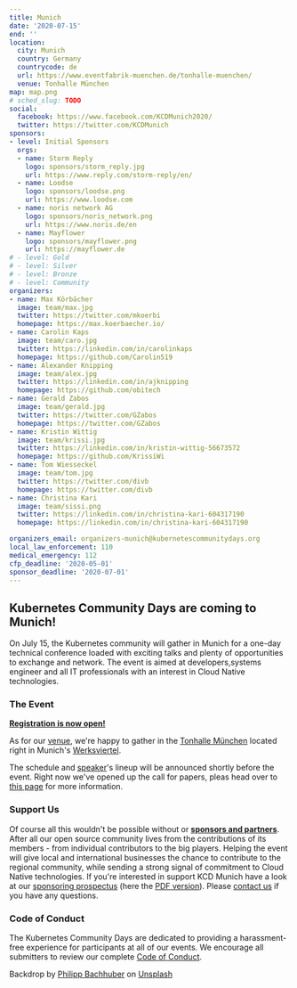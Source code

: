 ```yaml
---
title: Munich
date: '2020-07-15'
end: ''
location:
  city: Munich
  country: Germany
  countrycode: de
  url: https://www.eventfabrik-muenchen.de/tonhalle-muenchen/
  venue: Tonhalle München
map: map.png
# sched_slug: TODO
social:
  facebook: https://www.facebook.com/KCDMunich2020/
  twitter: https://twitter.com/KCDMunich
sponsors:
- level: Initial Sponsors
  orgs:
  - name: Storm Reply
    logo: sponsors/storm_reply.jpg
    url: https://www.reply.com/storm-reply/en/
  - name: Loodse
    logo: sponsors/loodse.png
    url: https://www.loodse.com
  - name: noris network AG
    logo: sponsors/noris_network.png
    url: https://www.noris.de/en
  - name: Mayflower
    logo: sponsors/mayflower.png
    url: https://mayflower.de
# - level: Gold
# - level: Silver
# - level: Bronze
# - level: Community
organizers:
- name: Max Körbächer
  image: team/max.jpg
  twitter: https://twitter.com/mkoerbi
  homepage: https://max.koerbaecher.io/
- name: Carolin Kaps
  image: team/caro.jpg
  twitter: https://linkedin.com/in/carolinkaps
  homepage: https://github.com/Carolin519
- name: Alexander Knipping
  image: team/alex.jpg
  twitter: https://linkedin.com/in/ajknipping
  homepage: https://github.com/obitech
- name: Gerald Zabos
  image: team/gerald.jpg
  twitter: https://twitter.com/GZabos
  homepage: https://twitter.com/GZabos
- name: Kristin Wittig
  image: team/krissi.jpg
  twitter: https://linkedin.com/in/kristin-wittig-56673572
  homepage: https://github.com/KrissiWi
- name: Tom Wiesseckel
  image: team/tom.jpg
  twitter: https://twitter.com/divb
  homepage: https://twitter.com/divb
- name: Christina Kari
  image: team/sissi.png
  twitter: https://linkedin.com/in/christina-kari-604317190
  homepage: https://linkedin.com/in/christina-kari-604317190

organizers_email: organizers-munich@kubernetescommunitydays.org
local_law_enforcement: 110
medical_emergency: 112
cfp_deadline: '2020-05-01'
sponsor_deadline: '2020-07-01'
---
```


## **Kubernetes Community Days** are coming to Munich!

On July 15, the Kubernetes community will gather in Munich for a one-day technical conference loaded with exciting talks and plenty of opportunities to exchange and network. The event is aimed at developers,systems engineer and all IT professionals with an interest in Cloud Native technologies.

### The Event

**[Registration is now open!](https://www.eventbrite.de/e/kubernetes-community-days-munich-2020-tickets-93879631505)**

As for our [venue](venue), we're happy to gather in the [Tonhalle München](https://www.eventfabrik-muenchen.de/tonhalle-muenchen/) located right in Munich's [Werksviertel](https://werksviertel.de/?page_id=410&lang=en).

The schedule and [speaker](speakers)'s lineup will be announced shortly before the event. Right now we've opened up the call for papers, pleas head over to [this page](cfp) for more information.

### Support Us

Of course all this wouldn't be possible without or **[sponsors and partners](sponsor)**. After all our open source community lives from the contributions of its members - from individual contributors to the big players. Helping the event will give local and international businesses the chance to contribute to the regional community, while sending a strong signal of commitment to Cloud Native technologies. If you're interested in support KCD Munich have a look at our [sponsoring prospectus](sponsor) (here the [PDF version](/img/2020-munich/sponsoring_prospectus.pdf)). Please [contact us](contact) if you have any questions.

### Code of Conduct

The Kubernetes Community Days are dedicated to providing a  harassment-free experience for participants at all of our events. We encourage all submitters to review our complete [Code of Conduct](/code-of-conduct).

Backdrop by [Philipp Bachhuber](https://unsplash.com/@philippbachhuber) on [Unsplash](https://unsplash.com/photos/dgWlxsytiYA)
